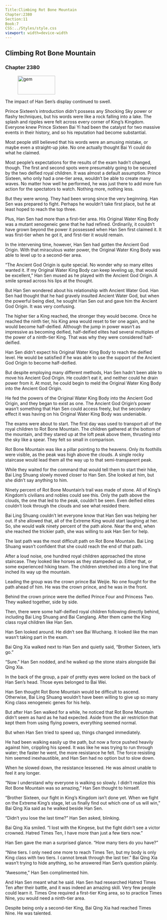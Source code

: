 ```yaml
---
Title:Climbing Rot Bone Mountain 
Chapter:2380 
Section:11 
Book:7 
CSS:../Styles/style.css 
viewport: width=device-width
---
```

  
## Climbing Rot Bone Mountain
### Chapter 2380
  
<figure>
	<img src="../Images/gem.gif" alt="gem" id="gem" width="120" height="60" />
</figure>
  

  
The impact of Han Sen’s display continued to swell.

Prince Sixteen’s introduction didn’t possess any Shocking Sky power or flashy techniques, but his words were like a rock falling into a lake. The splash and ripples were felt across every corner of King’s Kingdom. Everyone knew Prince Sixteen Bai Yi had been the catalyst for two massive events in their history, and so his reputation had become substantial.

Most people still believed that his words were an amusing mistake, or maybe even a straight-up joke. No one actually thought Bai Yi could do what he claimed.

Most people’s expectations for the results of the exam hadn’t changed, though. The first and second spots were presumably going to be secured by the two deified royal children. It was almost a default assumption. Prince Sixteen, who only had a one-tier area, wouldn’t be able to create many waves. No matter how well he performed, he was just there to add more fun action for the spectators to watch. Nothing more, nothing less.

But they were wrong. They had been wrong since the very beginning. Han Sen was prepared to fight. Perhaps he wouldn’t take first place, but he at least hoped to reach the top three.

Plus, Han Sen had more than a first-tier area. His Original Water King Body was a mutant xenogeneic gene that he had refined. Ordinarily, it couldn’t have grown beyond the power it possessed when Han Sen first claimed it. It was first-tier when he got it, and first-tier it would remain.

In the intervening time, however, Han Sen had gotten the Ancient God Origin. With that miraculous water power, the Original Water King Body was able to level up to a second-tier area.

“The Ancient God Origin is quite special. No wonder why so many elites wanted it. If my Original Water King Body can keep leveling up, that would be excellent,” Han Sen mused as he played with the Ancient God Origin. A smile spread across his lips at the thought.

But Han Sen wondered about his relationship with Ancient Water God. Han Sen had thought that he had gravely insulted Ancient Water God, but when the powerful being died, he sought Han Sen out and gave him the Ancient God Origin. It was very confusing.

The higher tier a King reached, the stronger they would become. Once he reached the ninth tier, his King area would reset to tier one again, and he would become half-deified. Although the jump in power wasn’t as impressive as becoming deified, half-deified elites had several multiples of the power of a ninth-tier King. That was why they were considered half-deified.

Han Sen didn’t expect his Original Water King Body to reach the deified level. He would be satisfied if he was able to use the support of the Ancient God Origin to become half-deified.

But despite employing many different methods, Han Sen hadn’t been able to move his Ancient God Origin. He couldn’t eat it, and neither could he drain power from it. At most, he could begin to meld the Original Water King Body into the Ancient God Origin.

He fed the powers of the Original Water King Body into the Ancient God Origin, and they began to exist as one. The Ancient God Origin’s power wasn’t something that Han Sen could access freely, but the secondary effect it was having on his Original Water King Body was undeniable.

The exams were about to start. The first day was used to transport all of the royal children to Rot Bone Mountain. The children gathered at the bottom of the mountain, and they stared up at the loft peak above them, thrusting into the sky like a spear. They felt so small in comparison.

Rot Bone Mountain was like a pillar pointing to the heavens. Only its foothills were visible, as the peak was high above the clouds. A single rocky staircase would lead them all the way up to that semi-transparent peak.

While they waited for the command that would tell them to start their hike, Bai Ling Shuang slowly moved closer to Han Sen. She looked at him, but she didn’t say anything to him.

Ninety percent of Rot Bone Mountain’s trail was made of stone. All of King’s Kingdom’s civilians and nobles could see this. Only the path above the clouds, the one that led to the peak, couldn’t be seen. Even deified elites couldn’t look through the clouds and see what resided there.

Bai Ling Shuang couldn’t let everyone know that Han Sen was helping her out. If she allowed that, all of the Extreme King would start laughing at her. So, she would walk ninety percent of the path alone. Near the end, when she reached the trickier path, she was willing to ask Han Sen for help.

The last path was the most difficult path on Rot Bone Mountain. Bai Ling Shuang wasn’t confident that she could reach the end of that path.

After a loud noise, one hundred royal children approached the stone staircase. They looked like horses as they stampeded up. Either that, or some experienced hiking team. The children stretched into a long line that inched its way up the mountain.

Leading the group was the crown prince Bai Weijie. No one fought for the path ahead of him. He was the crown prince, and he was in the front.

Behind the crown prince were the deified Prince Four and Princess Two. They walked together, side by side.

Then, there were some half-deified royal children following directly behind, including Bai Ling Shuang and Bai Canglang. After them came the King class royal children like Han Sen.

Han Sen looked around. He didn’t see Bai Wuchang. It looked like the man wasn’t taking part in the exam.

Bai Qing Xia walked next to Han Sen and quietly said, “Brother Sixteen, let’s go.”

“Sure.” Han Sen nodded, and he walked up the stone stairs alongside Bai Qing Xia.

In the back of the group, a pair of pretty eyes were locked on the back of Han Sen’s head. Those eyes belonged to Bai Wei.

Han Sen thought Rot Bone Mountain would be difficult to ascend. Otherwise, Bai Ling Shuang wouldn’t have been willing to give up so many King class xenogeneic genes for his help.

But after Han Sen walked for a while, he noticed that Rot Bone Mountain didn’t seem as hard as he had expected. Aside from the air restriction that kept them from using flying powers, everything seemed normal.

But when Han Sen tried to speed up, things changed immediately.

He had been walking easily up the path, but now a force pushed heavily against him, crippling his speed. It was like he was trying to run through water; the faster he went, the more resistance he felt. The force resisting him seemed inexhaustible, and Han Sen had no option but to slow down.

When he slowed down, the resistance lessened. He was almost unable to feel it any longer.

“Now I understand why everyone is walking so slowly. I didn’t realize this Rot Bone Mountain was so amazing,” Han Sen thought to himself.

“Brother Sixteen, our fight in King’s Kingdom isn’t done yet. When we fight on the Extreme King’s stage, let us finally find out which one of us will win,” Bai Qing Xia said as he walked beside Han Sen.

“Didn’t you lose the last time?” Han Sen asked, blinking.

Bai Qing Xia smiled. “I lost with the Kingese, but the fight didn’t see a victor crowned. Hatred Times Ten, I have more than just a few tiers now.”

Han Sen gave the man a surprised glance. “How many tiers do you have?”

“Nine tiers. I only need one more to reach Times Ten, but my body is only King class with two tiers. I cannot break through the last tier.” Bai Qing Xia wasn’t trying to hide anything, so he answered Han Sen’s question plainly.

“Awesome,” Han Sen complimented him.

And Han Sen meant what he said. Han Sen had researched Hatred Times Ten after their battle, and it was indeed an amazing skill. Very few people could learn it. Times One required a first-tier King area, so to practice Times Nine, you would need a ninth-tier area.

Despite being only a second-tier King, Bai Qing Xia had reached Times Nine. He was talented.